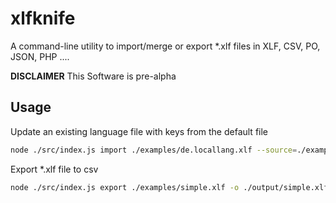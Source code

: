# xlfknife

A command-line utility to import/merge or export *.xlf files in XLF, CSV, PO, JSON, PHP ....

**DISCLAIMER**
This Software is pre-alpha

## Usage

Update an existing language file with keys from the default file

```bash
node ./src/index.js import ./examples/de.locallang.xlf --source=./examples/locallang.xlf --target=./output/de.locallang.xlf --lang=de
```

Export *.xlf file to csv

```bash
node ./src/index.js export ./examples/simple.xlf -o ./output/simple.xlf.csv
```
